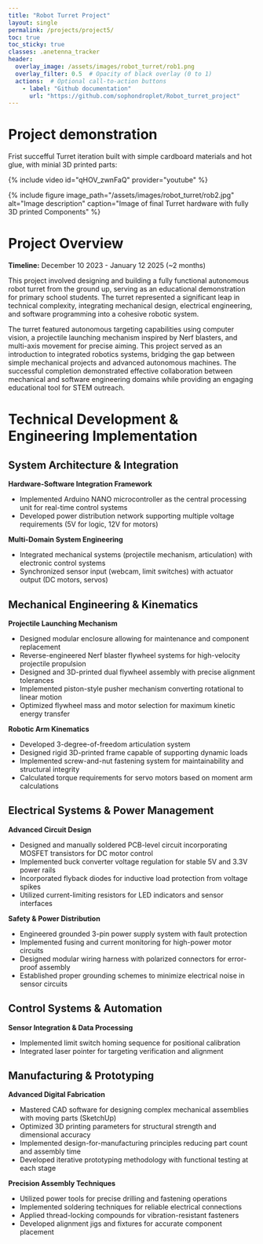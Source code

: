 ```yaml
---
title: "Robot Turret Project"
layout: single
permalink: /projects/project5/
toc: true
toc_sticky: true
classes: .anetenna_tracker
header:
  overlay_image: /assets/images/robot_turret/rob1.png  
  overlay_filter: 0.5  # Opacity of black overlay (0 to 1)
  actions:  # Optional call-to-action buttons
    - label: "Github documentation"
      url: "https://github.com/sophondroplet/Robot_turret_project"
---
```



# Project demonstration 

Frist succefful Turret iteration built with simple cardboard materials and hot glue, with minial 3D printed parts:

{% include video id="qHOV_zwnFaQ" provider="youtube" %}

{% include figure image_path="/assets/images/robot_turret/rob2.jpg" alt="Image description" caption="Image of final Turret hardware with fully 3D printed Components" %}

# Project Overview

**Timeline:** December 10 2023 - January 12 2025 (~2 months)

This project involved designing and building a fully functional autonomous robot turret from the ground up, serving as an educational demonstration for primary school students. The turret represented a significant leap in technical complexity, integrating mechanical design, electrical engineering, and software programming into a cohesive robotic system.

The turret featured autonomous targeting capabilities using computer vision, a projectile launching mechanism inspired by Nerf blasters, and multi-axis movement for precise aiming. This project served as an introduction to integrated robotics systems, bridging the gap between simple mechanical projects and advanced autonomous machines. The successful completion demonstrated effective collaboration between mechanical and software engineering domains while providing an engaging educational tool for STEM outreach.

# Technical Development & Engineering Implementation

## System Architecture & Integration

**Hardware-Software Integration Framework**
- Implemented Arduino NANO microcontroller as the central processing unit for real-time control systems
- Developed power distribution network supporting multiple voltage requirements (5V for logic, 12V for motors)


**Multi-Domain System Engineering**
- Integrated mechanical systems (projectile mechanism, articulation) with electronic control systems
- Synchronized sensor input (webcam, limit switches) with actuator output (DC motors, servos)

## Mechanical Engineering & Kinematics

**Projectile Launching Mechanism**
- Designed modular enclosure allowing for maintenance and component replacement
- Reverse-engineered Nerf blaster flywheel systems for high-velocity projectile propulsion
- Designed and 3D-printed dual flywheel assembly with precise alignment tolerances
- Implemented piston-style pusher mechanism converting rotational to linear motion
- Optimized flywheel mass and motor selection for maximum kinetic energy transfer

**Robotic Arm Kinematics**
- Developed 3-degree-of-freedom articulation system 
- Designed rigid 3D-printed frame capable of supporting dynamic loads
- Implemented screw-and-nut fastening system for maintainability and structural integrity
- Calculated torque requirements for servo motors based on moment arm calculations

## Electrical Systems & Power Management

**Advanced Circuit Design**
- Designed and manually soldered PCB-level circuit incorporating MOSFET transistors for DC motor control
- Implemented buck converter voltage regulation for stable 5V and 3.3V power rails
- Incorporated flyback diodes for inductive load protection from voltage spikes
- Utilized current-limiting resistors for LED indicators and sensor interfaces

**Safety & Power Distribution**
- Engineered grounded 3-pin power supply system with fault protection
- Implemented fusing and current monitoring for high-power motor circuits
- Designed modular wiring harness with polarized connectors for error-proof assembly
- Established proper grounding schemes to minimize electrical noise in sensor circuits

## Control Systems & Automation

**Sensor Integration & Data Processing**
- Implemented limit switch homing sequence for positional calibration
- Integrated laser pointer for targeting verification and alignment

## Manufacturing & Prototyping

**Advanced Digital Fabrication**
- Mastered CAD software for designing complex mechanical assemblies with moving parts (SketchUp)
- Optimized 3D printing parameters for structural strength and dimensional accuracy
- Implemented design-for-manufacturing principles reducing part count and assembly time
- Developed iterative prototyping methodology with functional testing at each stage

**Precision Assembly Techniques**
- Utilized power tools for precise drilling and fastening operations
- Implemented soldering techniques for reliable electrical connections
- Applied thread-locking compounds for vibration-resistant fasteners
- Developed alignment jigs and fixtures for accurate component placement
